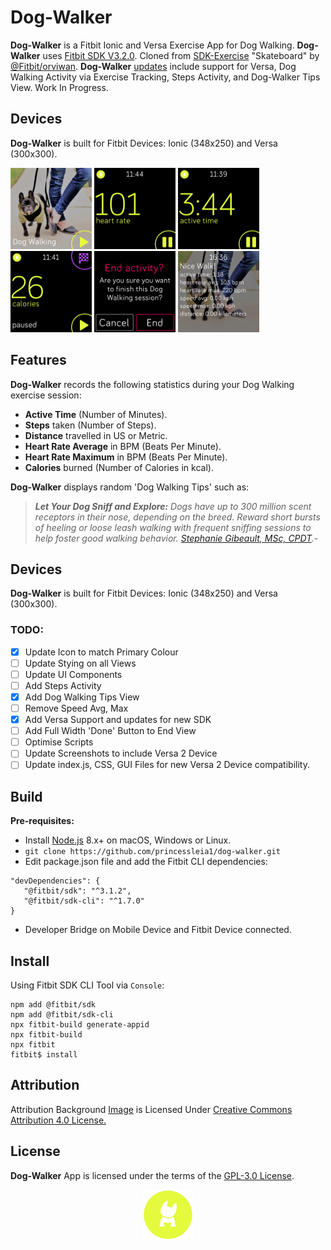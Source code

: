 # Dog-Walker
**Dog-Walker** is a Fitbit Ionic and Versa Exercise App for Dog Walking. **Dog-Walker** uses [Fitbit SDK V3.2.0](https://github.com/Fitbit). Cloned from [SDK-Exercise](https://github.com/Fitbit/sdk-exercise) "Skateboard" by [@Fitbit/orviwan](https://github.com/Fitbit). **Dog-Walker** [updates](https://github.com/princessleia1/dog-walker/issues) include support for Versa, Dog Walking Activity via Exercise Tracking, Steps Activity, and Dog-Walker Tips View. Work In Progress.

## Devices
**Dog-Walker** is built for Fitbit Devices: Ionic (348x250) and Versa (300x300).
<p align="left">
  <img width="130" height="130" src=./screenshots/dog-walker-versa-1.png>
  <img width="130" height="130" src=./screenshots/dog-walker-versa-10.png>
  <img width="130" height="130" src=./screenshots/dog-walker-versa-8.png>
  <img width="130" height="130" src=./screenshots/dog-walker-versa-9.png>
  <img width="130" height="130" src=./screenshots/dog-walker-versa-4.png>
  <img width="130" height="130" src=./screenshots/dog-walker-versa-5.png>
</p>

## Features
**Dog-Walker** records the following statistics during your Dog Walking exercise session:

* **Active Time** (Number of Minutes).
* **Steps** taken (Number of Steps).
* **Distance** travelled in US or Metric.
* **Heart Rate Average** in BPM (Beats Per Minute).
* **Heart Rate Maximum** in BPM (Beats Per Minute).
* **Calories** burned (Number of Calories in kcal).

**Dog-Walker** displays random 'Dog Walking Tips' such as:

> ***Let Your Dog Sniff and Explore:***
> *Dogs have up to 300 million scent receptors in their nose, depending on the breed.*
> *Reward short bursts of heeling or loose leash walking with frequent sniffing sessions to help foster good walking behavior.*
> *[Stephanie Gibeault, MSc, CPDT](https://www.akc.org/expert-advice/training/ways-you-might-be-ruining-your-dogs-walk).*-

## Devices
**Dog-Walker** is built for Fitbit Devices: Ionic (348x250) and Versa (300x300).

### TODO:
- [x] Update Icon to match Primary Colour
- [ ] Update Stying on all Views
- [ ] Update UI Components
- [ ] Add Steps Activity
- [x] Add Dog Walking Tips View
- [ ] Remove Speed Avg, Max
- [x] Add Versa Support and updates for new SDK
- [ ] Add Full Width 'Done' Button to End View
- [ ] Optimise Scripts
- [ ] Update Screenshots to include Versa 2 Device
- [ ] Update index.js, CSS, GUI Files for new Versa 2 Device compatibility.

## Build
**Pre-requisites:**
* Install [Node.js](https://nodejs.org/en/download/) 8.x+ on macOS, Windows or Linux.
* ```git clone https://github.com/princessleia1/dog-walker.git ```
* Edit package.json file and add the Fitbit CLI dependencies:
```
"devDependencies": {
   "@fitbit/sdk": "^3.1.2",
   "@fitbit/sdk-cli": "^1.7.0"
}
```
* Developer Bridge on Mobile Device and Fitbit Device connected.

## Install
Using Fitbit SDK CLI Tool via ```Console```:

```
npm add @fitbit/sdk
npm add @fitbit/sdk-cli
npx fitbit-build generate-appid
npx fitbit-build
npx fitbit
fitbit$ install
```
## Attribution
Attribution Background [Image](https://tse2.mm.bing.net/th?id=OIP.VFX2ieQjgDzMX3duS4n-cwHaFG&pid=Api) is Licensed Under [Creative Commons Attribution 4.0 License.](https://creativecommons.org/licenses/by/4.0/)

## License
**Dog-Walker** App is licensed under the terms of the [GPL-3.0 License](/LICENSE). 

<p align="middle">
<img width="80" height="80" src=./resources/logo.png>
</p>
